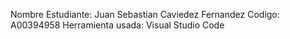 Nombre Estudiante: Juan Sebastian Caviedez Fernandez 
Codigo: A00394958
Herramienta usada: Visual Studio Code